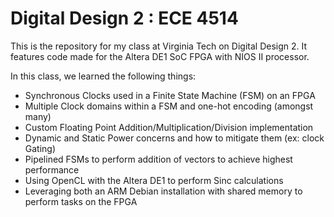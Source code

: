 # Digital Design 2 : ECE 4514
This is the repository for my class at Virginia Tech on Digital Design 2. It features code made for the Altera DE1 SoC FPGA with NIOS II processor. 

In this class, we learned the following things:
* Synchronous Clocks used in a Finite State Machine (FSM)  on an FPGA
* Multiple Clock domains within a FSM and one-hot encoding (amongst many)
* Custom Floating Point Addition/Multiplication/Division implementation
* Dynamic and Static Power concerns and how to mitigate them (ex: clock Gating)
* Pipelined FSMs to perform addition of vectors to achieve highest performance
* Using OpenCL with the Altera DE1 to perform Sinc calculations
* Leveraging both an ARM Debian installation with shared memory to perform tasks on the FPGA
